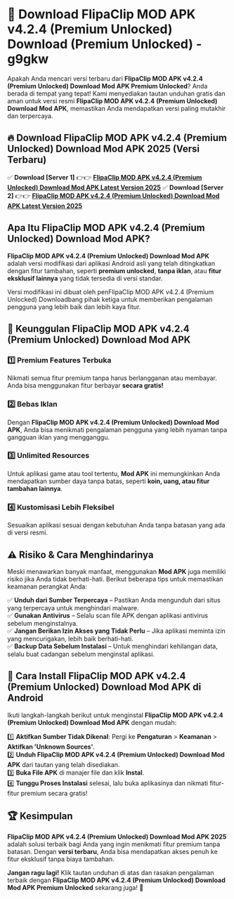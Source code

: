 # 🎯 Download FlipaClip MOD APK v4.2.4 (Premium Unlocked) Download (Premium Unlocked) -  g9gkw

Apakah Anda mencari versi terbaru dari **FlipaClip MOD APK v4.2.4 (Premium Unlocked) Download Mod APK Premium Unlocked**? Anda berada di tempat yang tepat! Kami menyediakan tautan unduhan gratis dan aman untuk versi resmi **FlipaClip MOD APK v4.2.4 (Premium Unlocked) Download Mod APK**, memastikan Anda mendapatkan versi paling mutakhir dan terpercaya.

## 🔥 Download FlipaClip MOD APK v4.2.4 (Premium Unlocked) Download Mod APK 2025 (Versi Terbaru)

✅ **Download [Server 1]** 👉👉 [**FlipaClip MOD APK v4.2.4 (Premium Unlocked) Download Mod APK Latest Version 2025**](https://momento.my/?title=FlipaClip_MOD_APK_v4.2.4_(Premium_Unlocked)_Download)  
✅ **Download [Server 2]** 👉👉 [**FlipaClip MOD APK v4.2.4 (Premium Unlocked) Download Mod APK Latest Version 2025**](https://momento.my/?title=FlipaClip_MOD_APK_v4.2.4_(Premium_Unlocked)_Download)  

## Apa Itu FlipaClip MOD APK v4.2.4 (Premium Unlocked) Download Mod APK?

**FlipaClip MOD APK v4.2.4 (Premium Unlocked) Download Mod APK** adalah versi modifikasi dari aplikasi Android asli yang telah ditingkatkan dengan fitur tambahan, seperti **premium unlocked**, **tanpa iklan**, atau **fitur eksklusif lainnya** yang tidak tersedia di versi standar.

Versi modifikasi ini dibuat oleh penFlipaClip MOD APK v4.2.4 (Premium Unlocked) Downloadbang pihak ketiga untuk memberikan pengalaman pengguna yang lebih baik dan lebih kaya fitur.

## 🎯 Keunggulan FlipaClip MOD APK v4.2.4 (Premium Unlocked) Download Mod APK

### 1️⃣ Premium Features Terbuka
Nikmati semua fitur premium tanpa harus berlangganan atau membayar. Anda bisa menggunakan fitur berbayar **secara gratis!**

### 2️⃣ Bebas Iklan
Dengan **FlipaClip MOD APK v4.2.4 (Premium Unlocked) Download Mod APK**, Anda bisa menikmati pengalaman pengguna yang lebih nyaman tanpa gangguan iklan yang mengganggu.

### 3️⃣ Unlimited Resources
Untuk aplikasi game atau tool tertentu, **Mod APK** ini memungkinkan Anda mendapatkan sumber daya tanpa batas, seperti **koin, uang, atau fitur tambahan lainnya**.

### 4️⃣ Kustomisasi Lebih Fleksibel
Sesuaikan aplikasi sesuai dengan kebutuhan Anda tanpa batasan yang ada di versi resmi.

## ⚠️ Risiko & Cara Menghindarinya

Meski menawarkan banyak manfaat, menggunakan **Mod APK** juga memiliki risiko jika Anda tidak berhati-hati. Berikut beberapa tips untuk memastikan keamanan perangkat Anda:

✅ **Unduh dari Sumber Terpercaya** – Pastikan Anda mengunduh dari situs yang terpercaya untuk menghindari malware.  
✅ **Gunakan Antivirus** – Selalu scan file APK dengan aplikasi antivirus sebelum menginstalnya.  
✅ **Jangan Berikan Izin Akses yang Tidak Perlu** – Jika aplikasi meminta izin yang mencurigakan, lebih baik berhati-hati.  
✅ **Backup Data Sebelum Instalasi** – Untuk menghindari kehilangan data, selalu buat cadangan sebelum menginstal aplikasi.

## 📌 Cara Install FlipaClip MOD APK v4.2.4 (Premium Unlocked) Download Mod APK di Android

Ikuti langkah-langkah berikut untuk menginstal **FlipaClip MOD APK v4.2.4 (Premium Unlocked) Download Mod APK** dengan mudah:

1️⃣ **Aktifkan Sumber Tidak Dikenal**: Pergi ke **Pengaturan** > **Keamanan** > **Aktifkan 'Unknown Sources'**.  
2️⃣ **Unduh FlipaClip MOD APK v4.2.4 (Premium Unlocked) Download Mod APK** dari tautan yang telah disediakan.  
3️⃣ **Buka File APK** di manajer file dan klik **Instal**.  
4️⃣ **Tunggu Proses Instalasi** selesai, lalu buka aplikasinya dan nikmati fitur-fitur premium secara gratis!

## 🏆 Kesimpulan

**FlipaClip MOD APK v4.2.4 (Premium Unlocked) Download Mod APK 2025** adalah solusi terbaik bagi Anda yang ingin menikmati fitur premium tanpa batasan. Dengan **versi terbaru**, Anda bisa mendapatkan akses penuh ke fitur eksklusif tanpa biaya tambahan.

**Jangan ragu lagi!** Klik tautan unduhan di atas dan rasakan pengalaman terbaik dengan **FlipaClip MOD APK v4.2.4 (Premium Unlocked) Download Mod APK Premium Unlocked** sekarang juga! 🚀
